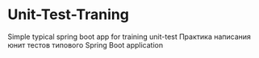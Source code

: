 # Unit-Test-Traning
Simple typical spring boot app for training unit-test
Практика написания юнит тестов типового Spring Boot application

